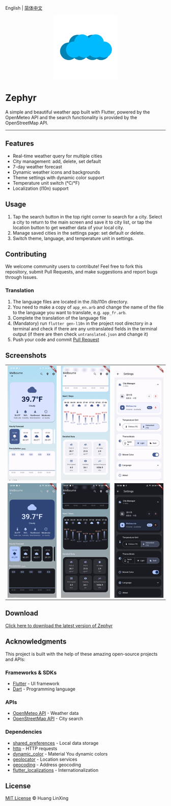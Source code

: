 English | [简体中文](README_CN.md)

<p align="center">
  <a href="https://github.com/ClaretWheel1481/Zephyr">
    <img src="./public/zephyr.png" height="200"/>
  </a>
</p>

# Zephyr

A simple and beautiful weather app built with Flutter, powered by the OpenMeteo API and the search functionality is provided by the OpenStreetMap API.

---
## Features
- Real-time weather query for multiple cities
- City management: add, delete, set default
- 7-day weather forecast
- Dynamic weather icons and backgrounds
- Theme settings with dynamic color support
- Temperature unit switch (°C/°F)
- Localization (l10n) support

## Usage
1. Tap the search button in the top right corner to search for a city. Select a city to return to the main screen and save it to city list, or tap the location button to get weather data of your local city.
2. Manage saved cities in the settings page: set default or delete.
3. Switch theme, language, and temperature unit in settings.

## Contributing
We welcome community users to contribute! Feel free to fork this repository, submit Pull Requests, and make suggestions and report bugs through Issues.

### Translation
1. The language files are located in the /lib/l10n directory.
2. You need to make a copy of `app_en.arb` and change the name of the file to the language you want to translate, e.g. `app_fr.arb`.
3. Complete the translation of the language file
4. (Mandatory) run `flutter gen-l10n` in the project root directory in a terminal and check if there are any untranslated fields in the terminal output (if there are then check `untranslated.json` and change it)
5. Push your code and commit [Pull Request](https://github.com/ClaretWheel1481/Zephyr/pulls)

## Screenshots
<table>
  <tr>
    <td><img src="./public/sample_main_light.png" width="200"/></td>
    <td><img src="./public/sample_main2_light.png" width="200"/></td>
    <td><img src="./public/sample_settings_light.png" width="200"/></td>
  </tr>
  <tr>
    <td><img src="./public/sample_main_dark.png" width="200"/></td>
    <td><img src="./public/sample_main2_dark.png" width="200"/></td>
    <td><img src="./public/sample_settings_dark.png" width="200"/></td>
  </tr>
</table>

## Download
[Click here to download the latest version of Zephyr](https://github.com/ClaretWheel1481/Zephyr/releases/latest)

## Acknowledgments
This project is built with the help of these amazing open-source projects and APIs:

### Frameworks & SDKs
- [Flutter](https://flutter.dev/) - UI framework
- [Dart](https://dart.dev/) - Programming language

### APIs
- [OpenMeteo API](https://open-meteo.com/) - Weather data
- [OpenStreetMap API](https://www.openstreetmap.org/) - City search

### Dependencies
- [shared_preferences](https://pub.dev/packages/shared_preferences) - Local data storage
- [http](https://pub.dev/packages/http) - HTTP requests
- [dynamic_color](https://pub.dev/packages/dynamic_color) - Material You dynamic colors
- [geolocator](https://pub.dev/packages/geolocator) - Location services
- [geocoding](https://pub.dev/packages/geocoding) - Address geocoding
- [flutter_localizations](https://flutter.dev/docs/development/accessibility-and-localization/internationalization) - Internationalization

## License
[MIT License](LICENSE) © Huang LinXing